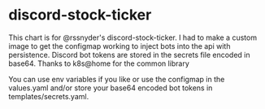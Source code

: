 # discord-stock-ticker

This chart is for @rssnyder's discord-stock-ticker. I had to make a custom
image to get the configmap working to inject bots into the api with persistence.
Discord bot tokens are stored in the secrets file encoded in base64.
Thanks to k8s@home for the common library

You can use env variables if you like or use the configmap in the values.yaml
and/or store your base64 encoded bot tokens in templates/secrets.yaml.
